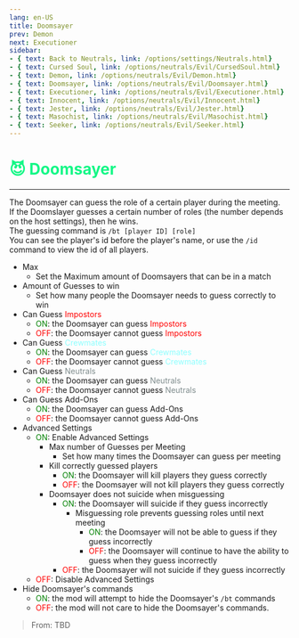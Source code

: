 ```yaml
---
lang: en-US
title: Doomsayer
prev: Demon
next: Executioner
sidebar:
- { text: Back to Neutrals, link: /options/settings/Neutrals.html}
- { text: Cursed Soul, link: /options/neutrals/Evil/CursedSoul.html}
- { text: Demon, link: /options/neutrals/Evil/Demon.html}
- { text: Doomsayer, link: /options/neutrals/Evil/Doomsayer.html}
- { text: Executioner, link: /options/neutrals/Evil/Executioner.html}
- { text: Innocent, link: /options/neutrals/Evil/Innocent.html}
- { text: Jester, link: /options/neutrals/Evil/Jester.html}
- { text: Masochist, link: /options/neutrals/Evil/Masochist.html}
- { text: Seeker, link: /options/neutrals/Evil/Seeker.html}
---
```


# <font color="#14f786">😈 <b>Doomsayer</b></font> <Badge text="Evil" type="tip" vertical="middle"/>
---

The Doomsayer can guess the role of a certain player during the meeting.<br>
If the Doomslayer guesses a certain number of roles (the number depends on the host settings), then he wins.<br>
The guessing command is `/bt [player ID] [role]`<br>
You can see the player's id before the player's name, or use the `/id` command to view the id of all players.
* Max
  * Set the Maximum amount of Doomsayers that can be in a match
* Amount of Guesses to win
  * Set how many people the Doomsayer needs to guess correctly to win
* Can Guess <font color=red>Impostors</font>
  * <font color=green>ON</font>: the Doomsayer can guess <font color=red>Impostors</font>
  * <font color=red>OFF</font>: the Doomsayer cannot guess <font color=red>Impostors</font>
* Can Guess <font color=#8cffff>Crewmates</font>
  * <font color=green>ON</font>: the Doomsayer can guess <font color=#8cffff>Crewmates</font>
  * <font color=red>OFF</font>: the Doomsayer cannot guess <font color=#8cffff>Crewmates</font>
* Can Guess <font color=#7f8c8d>Neutrals</font>
  * <font color=green>ON</font>: the Doomsayer can guess <font color=#7f8c8d>Neutrals</font>
  * <font color=red>OFF</font>: the Doomsayer cannot guess <font color=#7f8c8d>Neutrals</font>
* Can Guess Add-Ons
  * <font color=green>ON</font>: the Doomsayer can guess Add-Ons
  * <font color=red>OFF</font>: the Doomsayer cannot guess Add-Ons
* Advanced Settings
  * <font color=green>ON</font>: Enable Advanced Settings
    * Max number of Guesses per Meeting
      * Set how many times the Doomsayer can guess per meeting
    * Kill correctly guessed players
      * <font color=green>ON</font>: the Doomsayer will kill players they guess correctly
      * <font color=red>OFF</font>: the Doomsayer will not kill players they guess correctly
    * Doomsayer does not suicide when misguessing
      * <font color=green>ON</font>: the Doomsayer will suicide if they guess incorrectly
        * Misguessing role prevents guessing roles until next meeting
          * <font color=green>ON</font>: the Doomsayer will not be able to guess if they guess incorrectly
          * <font color=red>OFF</font>: the Doomsayer will continue to have the ability to guess when they guess incorrectly
      * <font color=red>OFF</font>: the Doomsayer will not suicide if they guess incorrectly
  * <font color=red>OFF</font>: Disable Advanced Settings
* Hide Doomsayer's commands
  * <font color=green>ON</font>: the mod will attempt to hide the Doomsayer's `/bt` commands
  * <font color=red>OFF</font>: the mod will not care to hide the Doomsayer's commands.

> From: TBD